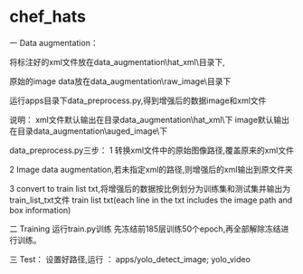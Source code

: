 # chef_hats

一 Data augmentation：

将标注好的xml文件放在data_augmentation\hat_xml\目录下,

原始的image data放在data_augmentation\raw_image\目录下

运行apps目录下data_preprocess.py,得到增强后的数据image和xml文件

说明：
xml文件默认输出在目录data_augmentation\hat_xml\下
image默认输出在目录data_augmentation\auged_image\下

data_preprocess.py三步：
1 转换xml文件中的原始图像路径,覆盖原来的xml文件

2 Image data augmentation,若未指定xml的路径,则增强后的xml输出到原文件夹

3 convert to train list txt,将增强后的数据按比例划分为训练集和测试集并输出为train_list_txt文件
  train list txt(each line in the txt includes the image path and box information)

二 Training
 运行train.py训练
  先冻结前185层训练50个epoch,再全部解除冻结进行训练。
  
三 Test：
  设置好路径,运行 ：
  apps/yolo_detect_image;
  yolo_video
